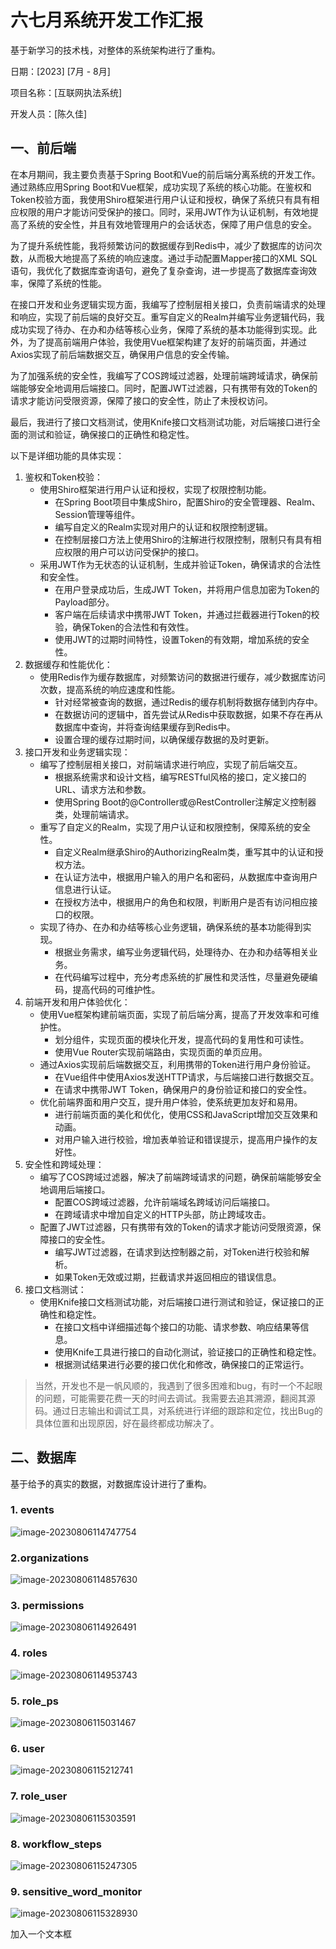 # 六七月系统开发工作汇报

基于新学习的技术栈，对整体的系统架构进行了重构。

日期：[2023] [7月 - 8月]

项目名称：[互联网执法系统]

开发人员：[陈久佳]

## 一、前后端

在本月期间，我主要负责基于Spring Boot和Vue的前后端分离系统的开发工作。通过熟练应用Spring Boot和Vue框架，成功实现了系统的核心功能。在鉴权和Token校验方面，我使用Shiro框架进行用户认证和授权，确保了系统只有具有相应权限的用户才能访问受保护的接口。同时，采用JWT作为认证机制，有效地提高了系统的安全性，并且有效地管理用户的会话状态，保障了用户信息的安全。

为了提升系统性能，我将频繁访问的数据缓存到Redis中，减少了数据库的访问次数，从而极大地提高了系统的响应速度。通过手动配置Mapper接口的XML SQL语句，我优化了数据库查询语句，避免了复杂查询，进一步提高了数据库查询效率，保障了系统的性能。

在接口开发和业务逻辑实现方面，我编写了控制层相关接口，负责前端请求的处理和响应，实现了前后端的良好交互。重写自定义的Realm并编写业务逻辑代码，我成功实现了待办、在办和办结等核心业务，保障了系统的基本功能得到实现。此外，为了提高前端用户体验，我使用Vue框架构建了友好的前端页面，并通过Axios实现了前后端数据交互，确保用户信息的安全传输。

为了加强系统的安全性，我编写了COS跨域过滤器，处理前端跨域请求，确保前端能够安全地调用后端接口。同时，配置JWT过滤器，只有携带有效的Token的请求才能访问受限资源，保障了接口的安全性，防止了未授权访问。

最后，我进行了接口文档测试，使用Knife接口文档测试功能，对后端接口进行全面的测试和验证，确保接口的正确性和稳定性。

以下是详细功能的具体实现：

1. 鉴权和Token校验：
   - 使用Shiro框架进行用户认证和授权，实现了权限控制功能。
     - 在Spring Boot项目中集成Shiro，配置Shiro的安全管理器、Realm、Session管理等组件。
     - 编写自定义的Realm实现对用户的认证和权限控制逻辑。
     - 在控制层接口方法上使用Shiro的注解进行权限控制，限制只有具有相应权限的用户可以访问受保护的接口。
   - 采用JWT作为无状态的认证机制，生成并验证Token，确保请求的合法性和安全性。
     - 在用户登录成功后，生成JWT Token，并将用户信息加密为Token的Payload部分。
     - 客户端在后续请求中携带JWT Token，并通过拦截器进行Token的校验，确保Token的合法性和有效性。
     - 使用JWT的过期时间特性，设置Token的有效期，增加系统的安全性。
2. 数据缓存和性能优化：
   - 使用Redis作为缓存数据库，对频繁访问的数据进行缓存，减少数据库访问次数，提高系统的响应速度和性能。
     - 针对经常被查询的数据，通过Redis的缓存机制将数据存储到内存中。
     - 在数据访问的逻辑中，首先尝试从Redis中获取数据，如果不存在再从数据库中查询，并将查询结果缓存到Redis中。
     - 设置合理的缓存过期时间，以确保缓存数据的及时更新。
3. 接口开发和业务逻辑实现：
   - 编写了控制层相关接口，对前端请求进行响应，实现了前后端交互。
     - 根据系统需求和设计文档，编写RESTful风格的接口，定义接口的URL、请求方法和参数。
     - 使用Spring Boot的@Controller或@RestController注解定义控制器类，处理前端请求。
   - 重写了自定义的Realm，实现了用户认证和权限控制，保障系统的安全性。
     - 自定义Realm继承Shiro的AuthorizingRealm类，重写其中的认证和授权方法。
     - 在认证方法中，根据用户输入的用户名和密码，从数据库中查询用户信息进行认证。
     - 在授权方法中，根据用户的角色和权限，判断用户是否有访问相应接口的权限。
   - 实现了待办、在办和办结等核心业务逻辑，确保系统的基本功能得到实现。
     - 根据业务需求，编写业务逻辑代码，处理待办、在办和办结等相关业务。
     - 在代码编写过程中，充分考虑系统的扩展性和灵活性，尽量避免硬编码，提高代码的可维护性。
4. 前端开发和用户体验优化：
   - 使用Vue框架构建前端页面，实现了前后端分离，提高了开发效率和可维护性。
     - 划分组件，实现页面的模块化开发，提高代码的复用性和可读性。
     - 使用Vue Router实现前端路由，实现页面的单页应用。
   - 通过Axios实现前后端数据交互，利用携带的Token进行用户身份验证。
     - 在Vue组件中使用Axios发送HTTP请求，与后端接口进行数据交互。
     - 在请求中携带JWT Token，确保用户的身份验证和接口的安全性。
   - 优化前端界面和用户交互，提升用户体验，使系统更加友好和易用。
     - 进行前端页面的美化和优化，使用CSS和JavaScript增加交互效果和动画。
     - 对用户输入进行校验，增加表单验证和错误提示，提高用户操作的友好性。
5. 安全性和跨域处理：
   - 编写了COS跨域过滤器，解决了前端跨域请求的问题，确保前端能够安全地调用后端接口。
     - 配置COS跨域过滤器，允许前端域名跨域访问后端接口。
     - 在跨域请求中增加自定义的HTTP头部，防止跨域攻击。
   - 配置了JWT过滤器，只有携带有效的Token的请求才能访问受限资源，保障接口的安全性。
     - 编写JWT过滤器，在请求到达控制器之前，对Token进行校验和解析。
     - 如果Token无效或过期，拦截请求并返回相应的错误信息。
6. 接口文档测试：
   - 使用Knife接口文档测试功能，对后端接口进行测试和验证，保证接口的正确性和稳定性。
     - 在接口文档中详细描述每个接口的功能、请求参数、响应结果等信息。
     - 使用Knife工具进行接口的自动化测试，验证接口的正确性和稳定性。
     - 根据测试结果进行必要的接口优化和修改，确保接口的正常运行。

> 当然，开发也不是一帆风顺的，我遇到了很多困难和bug，有时一个不起眼的问题，可能需要花费一天的时间去调试。我需要去追其溯源，翻阅其源码。通过日志输出和调试工具，对系统进行详细的跟踪和定位，找出Bug的具体位置和出现原因，好在最终都成功解决了。

## 二、数据库

基于给予的真实的数据，对数据库设计进行了重构。

### 1. events

![image-20230806114747754](C:\Users\Administrator\AppData\Roaming\Typora\typora-user-images\image-20230806114747754.png)

### 2.organizations

![image-20230806114857630](C:\Users\Administrator\AppData\Roaming\Typora\typora-user-images\image-20230806114857630.png)

### 3. permissions

![image-20230806114926491](C:\Users\Administrator\AppData\Roaming\Typora\typora-user-images\image-20230806114926491.png)

### 4. roles

![image-20230806114953743](C:\Users\Administrator\AppData\Roaming\Typora\typora-user-images\image-20230806114953743.png)

### 5. role_ps

![image-20230806115031467](C:\Users\Administrator\AppData\Roaming\Typora\typora-user-images\image-20230806115031467.png)

### 6. user

![image-20230806115212741](C:\Users\Administrator\AppData\Roaming\Typora\typora-user-images\image-20230806115212741.png)

### 7. role_user

![image-20230806115303591](C:\Users\Administrator\AppData\Roaming\Typora\typora-user-images\image-20230806115303591.png)

### 8. workflow_steps

![image-20230806115247305](C:\Users\Administrator\AppData\Roaming\Typora\typora-user-images\image-20230806115247305.png)

### 9. sensitive_word_monitor

![image-20230806115328930](C:\Users\Administrator\AppData\Roaming\Typora\typora-user-images\image-20230806115328930.png)

加入一个文本框